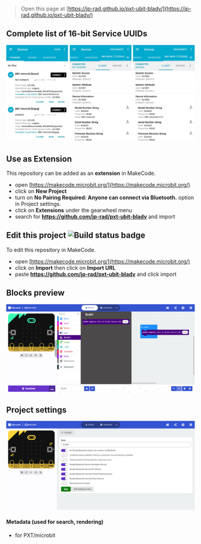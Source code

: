 
> Open this page at [https://jp-rad.github.io/pxt-ubit-bladv/](https://jp-rad.github.io/pxt-ubit-bladv/)

## Complete list of 16-bit Service UUIDs

![devices](https://github.com/jp-rad/pxt-ubit-bladv/raw/master/.github/statics/devices.png)

## Use as Extension

This repository can be added as an **extension** in MakeCode.

* open [https://makecode.microbit.org/](https://makecode.microbit.org/)
* click on **New Project**
* turn on **No Pairing Required: Anyone can connect via Bluetooth.** option in Project settings.
* click on **Extensions** under the gearwheel menu
* search for **https://github.com/jp-rad/pxt-ubit-bladv** and import

## Edit this project ![Build status badge](https://github.com/jp-rad/pxt-ubit-bladv/workflows/MakeCode/badge.svg)

To edit this repository in MakeCode.

* open [https://makecode.microbit.org/](https://makecode.microbit.org/)
* click on **Import** then click on **Import URL**
* paste **https://github.com/jp-rad/pxt-ubit-bladv** and click import

## Blocks preview

<!--
This image shows the blocks code from the last commit in master.
This image may take a few minutes to refresh.

![A rendered view of the blocks](https://github.com/jp-rad/pxt-ubit-bladv/raw/master/.github/makecode/blocks.png)
-->
![A rendered view of the blocks](https://github.com/jp-rad/pxt-ubit-bladv/raw/master/.github/statics/blocks.png)

## Project settings

![Project settings](https://github.com/jp-rad/pxt-ubit-bladv/raw/master/.github/statics/settings.png)

#### Metadata (used for search, rendering)

* for PXT/microbit
<script src="https://makecode.com/gh-pages-embed.js"></script><script>makeCodeRender("{{ site.makecode.home_url }}", "{{ site.github.owner_name }}/{{ site.github.repository_name }}");</script>
